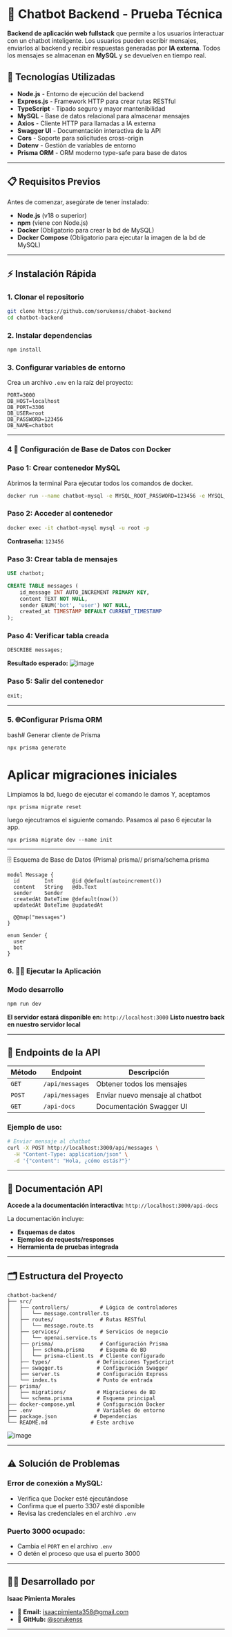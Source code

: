 # 🧠 Chatbot Backend - Prueba Técnica

**Backend de aplicación web fullstack** que permite a los usuarios interactuar con un chatbot inteligente. Los usuarios pueden escribir mensajes, enviarlos al backend y recibir respuestas generadas por **IA externa**. Todos los mensajes se almacenan en **MySQL** y se devuelven en tiempo real.

## 🚀 Tecnologías Utilizadas

- **Node.js** - Entorno de ejecución del backend
- **Express.js** - Framework HTTP para crear rutas RESTful
- **TypeScript** - Tipado seguro y mayor mantenibilidad
- **MySQL** - Base de datos relacional para almacenar mensajes
- **Axios** - Cliente HTTP para llamadas a IA externa
- **Swagger UI** - Documentación interactiva de la API
- **Cors** - Soporte para solicitudes cross-origin
- **Dotenv** - Gestión de variables de entorno
- **Prisma ORM** - ORM moderno type-safe para base de datos

---

## 📋 Requisitos Previos

Antes de comenzar, asegúrate de tener instalado:

- **Node.js** (v18 o superior)
- **npm** (viene con Node.js)
- **Docker** (Obligatorio para crear la bd de MySQL)
- **Docker Compose** (Obligatorio para ejecutar la imagen de la bd de MySQL)

---

## ⚡ Instalación Rápida

### 1. **Clonar el repositorio**

```bash
git clone https://github.com/sorukenss/chabot-backend
cd chatbot-backend
```

### 2. **Instalar dependencias**

```bash
npm install
```

### 3. **Configurar variables de entorno**

Crea un archivo `.env` en la raíz del proyecto:

```env
PORT=3000
DB_HOST=localhost
DB_PORT=3306
DB_USER=root
DB_PASSWORD=123456
DB_NAME=chatbot
```
---
### 4 🐳 Configuración de Base de Datos con Docker

### **Paso 1: Crear contenedor MySQL**
Abrimos la terminal Para ejecutar todos los comandos de docker.
```bash
docker run --name chatbot-mysql -e MYSQL_ROOT_PASSWORD=123456 -e MYSQL_DATABASE=chatbot -p 3307:3306 -d mysql:8.0
```

### **Paso 2: Acceder al contenedor**

```bash
docker exec -it chatbot-mysql mysql -u root -p
```

**Contraseña:** `123456`

### **Paso 3: Crear tabla de mensajes**

```sql
USE chatbot;

CREATE TABLE messages (
    id_message INT AUTO_INCREMENT PRIMARY KEY,
    content TEXT NOT NULL,
    sender ENUM('bot', 'user') NOT NULL,
    created_at TIMESTAMP DEFAULT CURRENT_TIMESTAMP
);
```

### **Paso 4: Verificar tabla creada**

```sql
DESCRIBE messages;
```

**Resultado esperado:**
![image](https://github.com/user-attachments/assets/84276f8c-d839-4163-9b75-884a6727db3e)


### **Paso 5: Salir del contenedor**

```sql
exit;
```
---
 ### 5. 🌐Configurar Prisma ORM
bash# Generar cliente de Prisma
```
npx prisma generate
```
# Aplicar migraciones iniciales
Limpiamos la bd, luego de ejecutar el comando le damos Y, aceptamos
```
npx prisma migrate reset
```
luego ejecutramos el siguiente comando. Pasamos al paso 6 ejecutar la app.
```
npx prisma migrate dev --name init
```
---
🗄️ Esquema de Base de Datos (Prisma)
prisma// prisma/schema.prisma
```
model Message {
  id        Int      @id @default(autoincrement())
  content   String   @db.Text
  sender    Sender
  createdAt DateTime @default(now())
  updatedAt DateTime @updatedAt

  @@map("messages")
}

enum Sender {
  user
  bot
}
```
### 6. 🏃‍♂️ Ejecutar la Aplicación

### **Modo desarrollo**

```bash
npm run dev
```

**El servidor estará disponible en:** `http://localhost:3000`
**Listo nuestro back en nuestro servidor local**

---

## 📡 Endpoints de la API

| Método | Endpoint | Descripción |
|--------|----------|-------------|
| `GET` | `/api/messages` | Obtener todos los mensajes |
| `POST` | `/api/messages` | Enviar nuevo mensaje al chatbot |
| `GET` | `/api-docs` | Documentación Swagger UI |

### **Ejemplo de uso:**

```bash
# Enviar mensaje al chatbot
curl -X POST http://localhost:3000/api/messages \
  -H "Content-Type: application/json" \
  -d '{"content": "Hola, ¿cómo estás?"}'
```

---

## 📖 Documentación API

**Accede a la documentación interactiva:** `http://localhost:3000/api-docs`

La documentación incluye:
- **Esquemas de datos**
- **Ejemplos de requests/responses**
- **Herramienta de pruebas integrada**

---

## 🗂️ Estructura del Proyecto

```
chatbot-backend/
├── src/
│   ├── controllers/          # Lógica de controladores
│   │   └── message.controller.ts
│   ├── routes/               # Rutas RESTful
│   │   └── message.route.ts
│   ├── services/             # Servicios de negocio
│   │   └── openai.service.ts
│   ├── prisma/               # Configuración Prisma
│   │   ├── schema.prisma     # Esquema de BD
│   │   └── prisma-client.ts  # Cliente configurado
│   ├── types/               # Definiciones TypeScript
│   ├── swagger.ts           # Configuración Swagger
│   ├── server.ts            # Configuración Express
│   └── index.ts             # Punto de entrada
├── prisma/
│   ├── migrations/          # Migraciones de BD
│   └── schema.prisma        # Esquema principal
├── docker-compose.yml       # Configuración Docker
├── .env                     # Variables de entorno
├── package.json            # Dependencias
└── README.md              # Este archivo
```

![image](https://github.com/user-attachments/assets/d40e3dc5-cedd-4de9-974c-ee919a7106ed)

---

## ⚠️ Solución de Problemas

### **Error de conexión a MySQL:**
- Verifica que Docker esté ejecutándose
- Confirma que el puerto 3307 esté disponible
- Revisa las credenciales en el archivo `.env`

### **Puerto 3000 ocupado:**
- Cambia el `PORT` en el archivo `.env`
- O detén el proceso que usa el puerto 3000

---

## 👨‍💻 Desarrollado por

**Isaac Pimienta Morales**

- 📧 **Email:** isaacpimienta358@gmail.com
- 🐙 **GitHub:** [@sorukenss](https://github.com/sorukenss)

---

